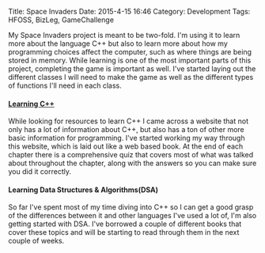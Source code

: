 Title: Space Invaders
Date: 2015-4-15 16:46
Category: Development
Tags: HFOSS, BizLeg, GameChallenge

My Space Invaders project is meant to be two-fold. I'm using it to learn more about the language C++ but also to learn more about how my programming choices affect the computer, such as where things are being stored in memory. While learning is one of the most important parts of this project, completing the game is important as well. I've started laying out the different classes I will need to make the game as well as the different types of functions I'll need in each class.

#### [Learning C++](learncpp.com)
While looking for resources to learn C++ I came across a website that not only has a lot of information about C++, but also has a ton of other more basic information for programming. I've started working my way through this website, which is laid out like a web based book. At the end of each chapter there is a comprehensive quiz that covers most of what was talked about throughout the chapter, along with the answers so you can make sure you did it correctly.

#### Learning Data Structures & Algorithms(DSA)
So far I've spent most of my time diving into C++ so I can get a good grasp of the differences between it and other languages I've used a lot of, I'm also getting started with DSA. I've borrowed a couple of different books that cover these topics and will be starting to read through them in the next couple of weeks.